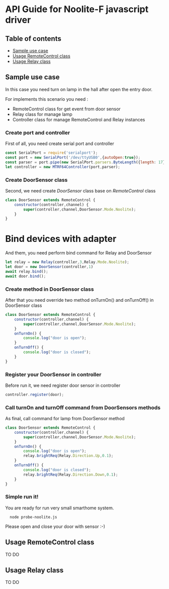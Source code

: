 # API Guide for Noolite-F javascript driver

## Table of contents

* [Sample use case](#sample-use-case)
* [Usage RemoteControl class](#usage-remotecontrol-class)
* [Usage Relay class](#usage-relay-class) 


## Sample use case
In this case you need turn on lamp in the hall after open the entry door. 

For implements this scenario you need :

* RemoteControl class for get event from door sensor
* Relay class for manage lamp
* Controller class for manage RemoteControl and Relay instances

### Create port and controller

First of all, you need create serial port and controller

```javascript
const SerialPort = require('serialport');
const port = new SerialPort('/dev/ttyUSB0',{autoOpen:true});
const parser = port.pipe(new SerialPort.parsers.ByteLength({length: 17}));
let controller = new MTRF64Controller(port,parser);
```
### Create DoorSensor class

Second, we need create *DoorSensor* class base on *RemoteControl* class

```javascript
class DoorSensor extends RemoteControl {
    constructor(controller,channel) {
        super(controller,channel,DoorSensor.Mode.Noolite);
    }
}
```
# Bind devices with adapter

And them, you need perform bind command for Relay and DoorSensor

```javascript
let relay = new Relay(controller,3,Relay.Mode.Noolite);
let door = new DoorSensor(controller,1)
await relay.bind();
await door.bind();
```

### Create method in DoorSensor class

After that you need  override two method onTurnOn() and onTurnOff() in DoorSensor class

```javascript
class DoorSensor extends RemoteControl {
    constructor(controller,channel) {
        super(controller,channel,DoorSensor.Mode.Noolite);
    }
    onTurnOn() {
        console.log("door is open");        
    }
    onTurnOff() {
        console.log("door is closed");
    }
}
```

### Register your DoorSensor in controller

Before run it, we need register door sensor in controller
```javascript
controller.register(door);
```
### Call turnOn and turnOff command from DoorSensors methods

As final, call command for lamp from DoorSensor method

```javascript
class DoorSensor extends RemoteControl {
    constructor(controller,channel) {
        super(controller,channel,DoorSensor.Mode.Noolite);
    }
    onTurnOn() {
        console.log("door is open");
        relay.brightReq(Relay.Direction.Up,0.1);
    }
    onTurnOff() {
        console.log("door is closed");
        relay.brightReq(Relay.Direction.Down,0.1);
    }
}
```


### Simple run it!

You are ready for run very small smarthome system.

```
  node probe-noolite.js
```

 Please open and close your door with sensor :-)

## Usage RemoteControl class

TO DO

## Usage Relay class 

TO DO